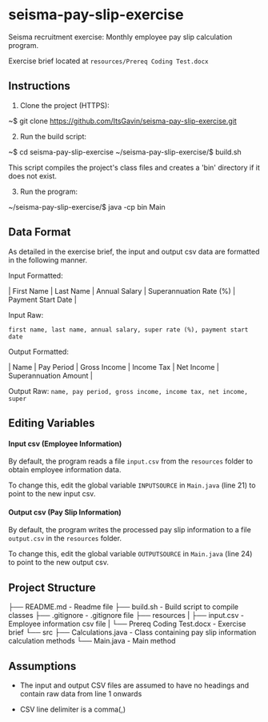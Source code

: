 # seisma-pay-slip-exercise
Seisma recruitment exercise: Monthly employee pay slip calculation program.

Exercise brief located at ``resources/Prereq Coding Test.docx``

## Instructions
1. Clone the project (HTTPS):

  ~$ git clone https://github.com/ItsGavin/seisma-pay-slip-exercise.git

2. Run the build script:

  ~$ cd seisma-pay-slip-exercise
  ~/seisma-pay-slip-exercise/$ build.sh

This script compiles the project's class files and creates a 'bin' directory if it does not exist.

3. Run the program:

  ~/seisma-pay-slip-exercise/$ java -cp bin Main

## Data Format
As detailed in the exercise brief, the input and output csv data are formatted in the following manner.

Input Formatted:

| First Name | Last Name | Annual Salary | Superannuation Rate (%) | Payment Start Date |

Input Raw:

``first name, last name, annual salary, super rate (%), payment start date``

Output Formatted:

| Name | Pay Period | Gross Income | Income Tax | Net Income | Superannuation Amount |

Output Raw:
``name, pay period, gross income, income tax, net income, super``

## Editing Variables
#### Input csv (Employee Information)
By default, the program reads a file ``input.csv`` from the ``resources`` folder to obtain employee information data.

To change this, edit the global variable ``INPUTSOURCE`` in ``Main.java`` (line 21) to point to the new input csv.

#### Output csv (Pay Slip Information)
By default, the program writes the processed pay slip information to a file ``output.csv`` in the ``resources`` folder.

To change this, edit the global variable ``OUTPUTSOURCE`` in ``Main.java`` (line 24) to point to the new output csv.

## Project Structure
  ├── README.md                     - Readme file
  ├── build.sh                      - Build script to compile classes
  ├── .gitignore                    - .gitignore file
  ├── resources
  |   ├── input.csv                 - Employee information csv file
  |   └── Prereq Coding Test.docx   - Exercise brief
  └── src
      ├── Calculations.java         - Class containing pay slip information calculation methods
      └── Main.java                 - Main method

## Assumptions
- The input and output CSV files are assumed to have no headings and contain raw data from line 1 onwards

- CSV line delimiter is a comma(,)